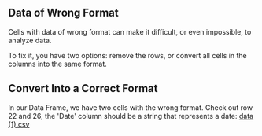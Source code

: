 ## Data of Wrong Format
Cells with data of wrong format can make it difficult, or even impossible, to analyze data.

To fix it, you have two options: remove the rows, or convert all cells in the columns into the same format.

## Convert Into a Correct Format
In our Data Frame, we have two cells with the wrong format. Check out row 22 and 26, the 'Date' column should be a string that represents a date:
[data (1).csv](https://github.com/user-attachments/files/15992311/data.1.csv)
